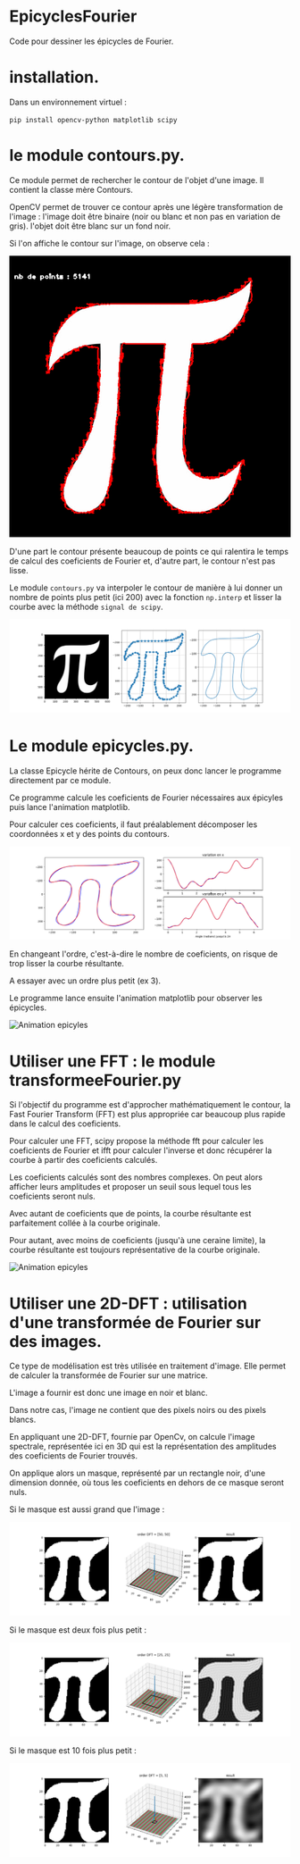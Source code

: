 # EpicyclesFourier

Code pour dessiner les épicycles de Fourier. 

# installation. 

Dans un environnement virtuel :  

`pip install opencv-python matplotlib scipy`

# le module contours.py. 

Ce module permet de rechercher le contour de l'objet d'une image. Il contient la classe mère Contours. 

OpenCV permet de trouver ce contour après une légère transformation de l'image :
l'image doit être binaire (noir ou blanc et non pas en variation de gris). 
l'objet doit être blanc sur un fond noir. 

Si l'on affiche le contour sur l'image, on observe cela :

![Contours Image](Pictures/image_originale.png)

D'une part le contour présente beaucoup de points ce qui ralentira le temps de calcul des coeficients de Fourier et, d'autre part, le contour n'est pas lisse. 

Le module `contours.py` va interpoler le contour de manière à lui donner un nombre de points plus petit (ici 200) avec la fonction `np.interp` et lisser la courbe avec la méthode `signal de scipy`. 

![Contours Image](Pictures/resultat_contour.png)

# Le module epicycles.py. 

La classe Epicycle hérite de Contours, on peux donc lancer le programme directement par ce module. 

Ce programme calcule les coeficients de Fourier nécessaires aux épicyles puis lance l'animation matplotlib. 

Pour calculer ces coeficients, il faut préalablement décomposer les coordonnées x et y des points du contours. 

![Contours Image](Pictures/epicycles.png)


En changeant l'ordre, c'est-à-dire le nombre de coeficients, on risque de trop lisser la courbe résultante. 

A essayer avec un ordre plus petit (ex 3). 

Le programme lance ensuite l'animation matplotlib pour observer les épicycles. 

![Animation epicyles](Pictures/animation_readme.gif)

# Utiliser une FFT : le module transformeeFourier.py

Si l'objectif du programme est d'approcher mathématiquement le contour, la Fast Fourier Transform (FFT) est plus appropriée car beaucoup plus rapide dans le calcul des coeficients. 

Pour calculer une FFT, scipy propose la méthode fft pour calculer les coeficients de Fourier et ifft pour calculer l'inverse et donc récupérer la courbe à partir des coeficients calculés. 

Les coeficients calculés sont des nombres complexes. On peut alors afficher leurs amplitudes et proposer un seuil sous lequel tous les coeficients seront nuls. 

Avec autant de coeficients que de points, la courbe résultante est parfaitement collée à la courbe originale. 

Pour autant, avec moins de coeficients (jusqu'à une ceraine limite), la courbe résultante est toujours représentative de la courbe originale. 

![Animation epicyles](Pictures/animation_readme_fft.gif)

# Utiliser une 2D-DFT : utilisation d'une transformée de Fourier sur des images. 

Ce type de modélisation est très utilisée en traitement d'image. Elle permet de calculer la transformée de Fourier sur une matrice. 

L'image a fournir est donc une image en noir et blanc. 

Dans notre cas, l'image ne contient que des pixels noirs ou des pixels blancs. 

En appliquant une 2D-DFT, fournie par OpenCv, on calcule l'image spectrale, représentée ici en 3D qui est la représentation des amplitudes des coeficients de Fourier trouvés. 

On applique alors un masque, représenté par un rectangle noir, d'une dimension donnée, où tous les coeficients en dehors de ce masque seront nuls. 

Si le masque est aussi grand que l'image :

![Contours Image](<Pictures/image_DFT_[50, 50].png>)

Si le masque est deux fois plus petit :

![alt text](<Pictures/image_DFT_[25, 25].png>)

Si le masque est 10 fois plus petit :

![alt text](<Pictures/image_DFT_[5, 5].png>)







